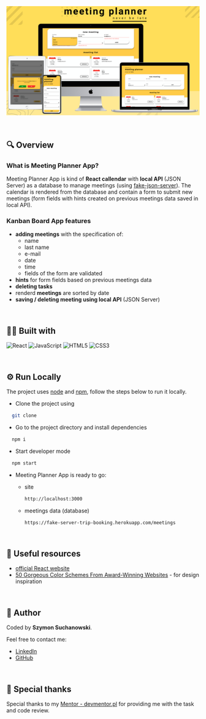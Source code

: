 ![Meeting Planner App screenshot](/assets/meeting-planner-mockup.png "Meeting Planner app screenshot")

&nbsp;

## 🔍 Overview

### What is Meeting Planner App?

Meeting Planner App is kind of **React callendar** with **local API** (JSON Server) as a database to manage meetings (using [fake-json-server](https://github.com/szymonsuchanowski/fake-json-server-heroku)). The calendar is rendered from the database and contain a form to submit new meetings (form fields with hints created on previous meetings data saved in local API).

### Kanban Board App features

- **adding meetings** with the specification of:
    - name
    - last name
    - e-mail
    - date
    - time
    - fields of the form are validated
- **hints** for form fields based on previous meetings data
- **deleting tasks**
- renderd **meetings** are sorted by date
- **saving / deleting meeting using local API** (JSON Server)

&nbsp;

## 👨‍💻 Built with

![React](https://img.shields.io/badge/React-20232A?style=for-the-badge&logo=react&logoColor=61DAFB)
![JavaScript](https://img.shields.io/badge/JavaScript-323330?style=for-the-badge&logo=javascript&logoColor=F7DF1E)
![HTML5](https://img.shields.io/badge/HTML5-E34F26?style=for-the-badge&logo=html5&logoColor=white)
![CSS3](https://img.shields.io/badge/CSS3-1572B6?style=for-the-badge&logo=css3&logoColor=white)

&nbsp;

## ⚙️ Run Locally

The project uses [node](https://nodejs.org/en/) and [npm](https://www.npmjs.com/), follow the steps below to run it locally.

- Clone the project using

```bash
  git clone
```

- Go to the project directory and install dependencies

```bash
  npm i
```

- Start developer mode

```bash
  npm start
```

- Meeting Planner App is ready to go:

    - site

        ```bash
        http://localhost:3000
        ```

    - meetings data (database)

        ```bash
        https://fake-server-trip-booking.herokuapp.com/meetings
        ```

&nbsp;

## 🔗 Useful resources

- [official React website](https://reactjs.org/docs/getting-started.html)
- [50 Gorgeous Color Schemes From Award-Winning Websites](https://visme-co.translate.goog/blog/website-color-schemes/?_x_tr_sl=en&_x_tr_tl=pl&_x_tr_hl=pl&_x_tr_pto=op,sc) - for design inspiration

&nbsp;
## 🥷 Author

Coded by **Szymon Suchanowski**.

Feel free to contact me:
- [LinkedIn](https://www.linkedin.com/in/suchanowski/)
- [GitHub](https://github.com/szymonsuchanowski)

&nbsp;

## 🙏 Special thanks

Special thanks to my [Mentor - devmentor.pl](https://devmentor.pl/) for providing me with the task and code review.